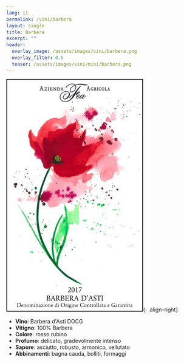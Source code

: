 ```yaml
---
lang: it
permalink: /vini/barbera
layout: single
title: Barbera 
excerpt: ""
header:
  overlay_image: /assets/images/vini/barbera.png
  overlay_filter: 0.5
  teaser: /assets/images/vini/mini/barbera.png
---
```

![Barbera](/assets/images/vini/barbera.png){: .align-right}

- **Vino**: Barbera d'Asti DOCG
- **Vitigno**: 100% Barbera
- **Colore**: rosso rubino
- **Profumo**: delicato, gradevolmente intenso 
- **Sapore**: asciutto, robusto, armonico, vellutato
- **Abbinamenti**: bagna cauda, bolliti, formaggi

